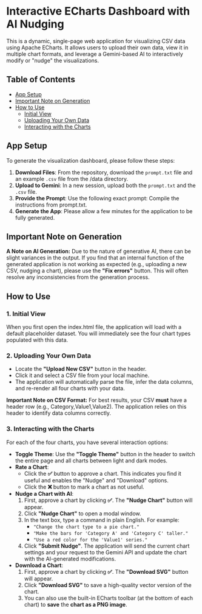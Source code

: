 # **Interactive ECharts Dashboard with AI Nudging**

This is a dynamic, single-page web application for visualizing CSV data using Apache ECharts. It allows users to upload their own data, view it in multiple chart formats, and leverage a Gemini-based AI to interactively modify or "nudge" the visualizations.

## **Table of Contents**

* [App Setup](https://www.google.com/search?q=%23app-setup)  
* [Important Note on Generation](https://www.google.com/search?q=%23important-note-on-generation)  
* [How to Use](https://www.google.com/search?q=%23how-to-use)  
  * [Initial View](https://www.google.com/search?q=%231-initial-view)  
  * [Uploading Your Own Data](https://www.google.com/search?q=%232-uploading-your-own-data)  
  * [Interacting with the Charts](https://www.google.com/search?q=%233-interacting-with-the-charts)

## **App Setup**

To generate the visualization dashboard, please follow these steps:

1. **Download Files**: From the repository, download the `prompt.txt` file and an example `.csv` file from the /data directory.  
2. **Upload to Gemini**: In a new session, upload both the `prompt.txt` and the `.csv` file.  
3. **Provide the Prompt**: Use the following exact prompt: Compile the instructions from prompt.txt.  
4. **Generate the App**: Please allow a few minutes for the application to be fully generated.

## **Important Note on Generation**

**A Note on AI Generation:** Due to the nature of generative AI, there can be slight variances in the output. If you find that an internal function of the generated application is not working as expected (e.g., uploading a new CSV, nudging a chart), please use the **"Fix errors"** button. This will often resolve any inconsistencies from the generation process.

## **How to Use**

### **1\. Initial View**

When you first open the index.html file, the application will load with a default placeholder dataset. You will immediately see the four chart types populated with this data.

### **2\. Uploading Your Own Data**

* Locate the **"Upload New CSV"** button in the header.  
* Click it and select a CSV file from your local machine.  
* The application will automatically parse the file, infer the data columns, and re-render all four charts with your data.

**Important Note on CSV Format:** For best results, your CSV **must** have a header row (e.g., Category,Value1,Value2). The application relies on this header to identify data columns correctly.

### **3\. Interacting with the Charts**

For each of the four charts, you have several interaction options:

* **Toggle Theme**: Use the **"Toggle Theme"** button in the header to switch the entire page and all charts between light and dark modes.  
* **Rate a Chart**:  
  * Click the **✅** button to approve a chart. This indicates you find it useful and enables the "Nudge" and "Download" options.  
  * Click the **❌** button to mark a chart as not useful.  
* **Nudge a Chart with AI**:  
  1. First, approve a chart by clicking **✅**. The **"Nudge Chart"** button will appear.  
  2. Click **"Nudge Chart"** to open a modal window.  
  3. In the text box, type a command in plain English. For example:  
     * `"Change the chart type to a pie chart."` 
     * `"Make the bars for 'Category A' and 'Category C' taller."`  
     * `"Use a red color for the 'Value1' series."`  
  4. Click **"Submit Nudge"**. The application will send the current chart settings and your request to the Gemini API and update the chart with the AI-generated modifications.  
* **Download a Chart**:  
  1. First, approve a chart by clicking **✅**. The **"Download SVG"** button will appear.  
  2. Click **"Download SVG"** to save a high-quality vector version of the chart.  
  3. You can also use the built-in ECharts toolbar (at the bottom of each chart) to **save** the **chart as a PNG image**.